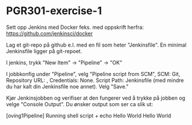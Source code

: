 # PGR301-exercise-1

Sett opp Jenkins med Docker feks. med oppskrift herfra: https://github.com/jenkinsci/docker

Lag et git-repo på github e.l. med en fil som heter "Jenkinsfile". En minimal Jenkinsfile ligger på git-repoet. 

I jenkins, trykk "New Item" -> "Pipeline" -> "OK"

I jobbkonfig under "Pipeline", velg "Pipeline script from SCM", SCM: Git, Repository URL: <link til github>, Credentials: None. Script Path: Jenkinsfile (med mindre du har kalt din Jenkinsfile noe annet). Velg "Save."

Kjør Jenkinsjobben og verifiser at den fungerer ved å trykke på jobben og velge "Console Output". Du ønsker output som ser ca slik ut: 

[oving1Pipeline] Running shell script
\+ echo Hello World
Hello World



